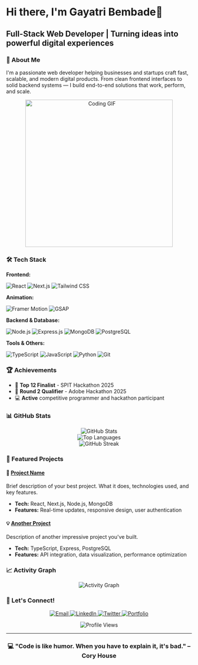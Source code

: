 # Hi there, I'm Gayatri Bembade👋

## Full-Stack Web Developer | Turning ideas into powerful digital experiences

### 🚀 About Me
I'm a passionate web developer helping businesses and startups craft fast, scalable, and modern digital products. From clean frontend interfaces to solid backend systems — I build end-to-end solutions that work, perform, and scale.

<div align="center">
  <img src="https://user-images.githubusercontent.com/74038190/229223263-cf2e4b07-2615-4f87-9c38-e37600f8381a.gif" width="400" alt="Coding GIF">
</div>

### 🛠️ Tech Stack

**Frontend:**
<p>
  <img src="https://img.shields.io/badge/React-20232A?style=for-the-badge&logo=react&logoColor=61DAFB" alt="React" />
  <img src="https://img.shields.io/badge/Next.js-000000?style=for-the-badge&logo=next.js&logoColor=white" alt="Next.js" />
  <img src="https://img.shields.io/badge/Tailwind_CSS-38B2AC?style=for-the-badge&logo=tailwind-css&logoColor=white" alt="Tailwind CSS" />
</p>

**Animation:**
<p>
  <img src="https://img.shields.io/badge/Framer_Motion-0055FF?style=for-the-badge&logo=framer&logoColor=white" alt="Framer Motion" />
  <img src="https://img.shields.io/badge/GSAP-88CE02?style=for-the-badge&logo=greensock&logoColor=white" alt="GSAP" />
</p>

**Backend & Database:**
<p>
  <img src="https://img.shields.io/badge/Node.js-43853D?style=for-the-badge&logo=node.js&logoColor=white" alt="Node.js" />
  <img src="https://img.shields.io/badge/Express.js-404D59?style=for-the-badge&logo=express&logoColor=white" alt="Express.js" />
  <img src="https://img.shields.io/badge/MongoDB-4EA94B?style=for-the-badge&logo=mongodb&logoColor=white" alt="MongoDB" />
  <img src="https://img.shields.io/badge/PostgreSQL-316192?style=for-the-badge&logo=postgresql&logoColor=white" alt="PostgreSQL" />
</p>

**Tools & Others:**
<p>
  <img src="https://img.shields.io/badge/TypeScript-007ACC?style=for-the-badge&logo=typescript&logoColor=white" alt="TypeScript" />
  <img src="https://img.shields.io/badge/JavaScript-F7DF1E?style=for-the-badge&logo=javascript&logoColor=black" alt="JavaScript" />
  <img src="https://img.shields.io/badge/Python-3776AB?style=for-the-badge&logo=python&logoColor=white" alt="Python" />
  <img src="https://img.shields.io/badge/Git-F05032?style=for-the-badge&logo=git&logoColor=white" alt="Git" />
</p>

### 🏆 Achievements
- 🥇 **Top 12 Finalist** - SPIT Hackathon 2025
- 🎯 **Round 2 Qualifier** - Adobe Hackathon 2025
- 💻 **Active** competitive programmer and hackathon participant

### 📊 GitHub Stats

<div align="center">
  <img src="https://github-readme-stats.vercel.app/api?username=yourusername&show_icons=true&theme=radical&hide_border=true&count_private=true" alt="GitHub Stats" />
</div>

<div align="center">
  <img src="https://github-readme-stats.vercel.app/api/top-langs/?username=yourusername&layout=compact&theme=radical&hide_border=true" alt="Top Languages" />
</div>

<div align="center">
  <img src="https://github-readme-streak-stats.herokuapp.com/?user=yourusername&theme=radical&hide_border=true" alt="GitHub Streak" />
</div>

### 🌟 Featured Projects

#### 🚀 [Project Name](https://github.com/yourusername/project-repo)
Brief description of your best project. What it does, technologies used, and key features.
- **Tech:** React, Next.js, Node.js, MongoDB
- **Features:** Real-time updates, responsive design, user authentication

#### 💡 [Another Project](https://github.com/yourusername/another-repo)
Description of another impressive project you've built.
- **Tech:** TypeScript, Express, PostgreSQL
- **Features:** API integration, data visualization, performance optimization

### 📈 Activity Graph
<div align="center">
  <img src="https://github-readme-activity-graph.vercel.app/graph?username=yourusername&theme=react-dark&hide_border=true" alt="Activity Graph" />
</div>

### 🤝 Let's Connect!

<p align="center">
  <a href="mailto:your.email@gmail.com">
    <img src="https://img.shields.io/badge/Email-D14836?style=for-the-badge&logo=gmail&logoColor=white" alt="Email" />
  </a>
  <a href="https://linkedin.com/in/yourprofile">
    <img src="https://img.shields.io/badge/LinkedIn-0077B5?style=for-the-badge&logo=linkedin&logoColor=white" alt="LinkedIn" />
  </a>
  <a href="https://twitter.com/yourhandle">
    <img src="https://img.shields.io/badge/Twitter-1DA1F2?style=for-the-badge&logo=twitter&logoColor=white" alt="Twitter" />
  </a>
  <a href="https://yourportfolio.com">
    <img src="https://img.shields.io/badge/Portfolio-000000?style=for-the-badge&logo=About.me&logoColor=white" alt="Portfolio" />
  </a>
</p>

<div align="center">
  <img src="https://komarev.com/ghpv/?username=yourusername&style=for-the-badge&color=brightgreen" alt="Profile Views" />
</div>

---

<div align="center">
  <h3>💻 "Code is like humor. When you have to explain it, it's bad." – Cory House</h3>
</div>

